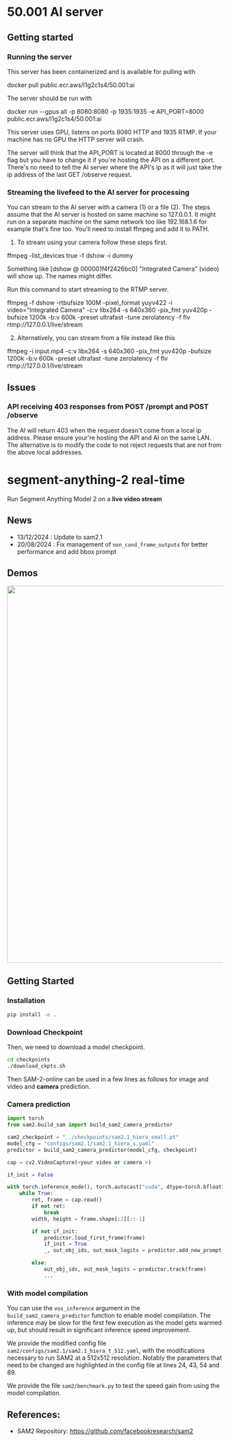 # 50.001 AI server

## Getting started

### Running the server

This server has been containerized and is available for pulling with

docker pull public.ecr.aws/l1g2c1s4/50.001:ai

The server should be run with

docker run --gpus all -p 8080:8080 -p 1935:1935 -e API_PORT=8000 public.ecr.aws/l1g2c1s4/50.001:ai

This server uses GPU, listens on ports 8080 HTTP and 1935 RTMP. If your machine
has no GPU the HTTP server will crash.

The server will think that the API_PORT is located at 8000 through the -e flag but you have to change it if you're hosting the API on a different port. There's no need to tell
the AI server where the API's ip as it will just take the ip address of the last GET /observe request.

### Streaming the livefeed to the AI server for processing

You can stream to the AI server with a camera (1) or a file (2). The steps assume that the AI server is hosted on same machine so 127.0.0.1. It might run on a separate machine on the same network too like 192.168.1.6 for example that's fine too. You'll need to install ffmpeg and add it to PATH.

1. To stream using your camera follow these steps first.

ffmpeg -list_devices true -f dshow -i dummy

Something like [dshow @ 000001f4f2426bc0] "Integrated Camera" (video) will show up. The names
might differ.

Run this command to start streaming to the RTMP server.

ffmpeg -f dshow -rtbufsize 100M -pixel_format yuyv422 -i video="Integrated Camera" -c:v libx264 -s 640x360 -pix_fmt yuv420p -bufsize 1200k -b:v 600k -preset ultrafast -tune zerolatency -f flv rtmp://127.0.0.1/live/stream

2. Alternatively, you can stream from a file instead like this

ffmpeg -i input.mp4 -c:v libx264 -s 640x360 -pix_fmt yuv420p -bufsize 1200k -b:v 600k -preset ultrafast -tune zerolatency -f flv rtmp://127.0.0.1/live/stream

## Issues

### API receiving 403 responses from POST /prompt and POST /observe

The AI will return 403 when the request doesn't come from a local ip address. Please ensure your're hosting the API and AI on the same LAN. The alternative is to modify the code to not reject requests that are not from the above local addresses.

# segment-anything-2 real-time

Run Segment Anything Model 2 on a **live video stream**

## News

- 13/12/2024 : Update to sam2.1
- 20/08/2024 : Fix management of `non_cond_frame_outputs` for better performance and add bbox prompt

## Demos

<div align=center>
<p align="center">
<img src="./assets/blackswan.gif" width="880">
</p>

</div>

## Getting Started

### Installation

```bash
pip install -e .
```

### Download Checkpoint

Then, we need to download a model checkpoint.

```bash
cd checkpoints
./download_ckpts.sh
```

Then SAM-2-online can be used in a few lines as follows for image and video and **camera** prediction.

### Camera prediction

```python
import torch
from sam2.build_sam import build_sam2_camera_predictor

sam2_checkpoint = "../checkpoints/sam2.1_hiera_small.pt"
model_cfg = "configs/sam2.1/sam2.1_hiera_s.yaml"
predictor = build_sam2_camera_predictor(model_cfg, checkpoint)

cap = cv2.VideoCapture(<your video or camera >)

if_init = False

with torch.inference_mode(), torch.autocast("cuda", dtype=torch.bfloat16):
    while True:
        ret, frame = cap.read()
        if not ret:
            break
        width, height = frame.shape[:2][::-1]

        if not if_init:
            predictor.load_first_frame(frame)
            if_init = True
            _, out_obj_ids, out_mask_logits = predictor.add_new_prompt(<your promot >)

        else:
            out_obj_ids, out_mask_logits = predictor.track(frame)
            ...
```

### With model compilation

You can use the `vos_inference` argument in the `build_sam2_camera_predictor` function to enable model compilation. The inference may be slow for the first few execution as the model gets warmed up, but should result in significant inference speed improvement.

We provide the modified config file `sam2/configs/sam2.1/sam2.1_hiera_t_512.yaml`, with the modifications necessary to run SAM2 at a 512x512 resolution. Notably the parameters that need to be changed are highlighted in the config file at lines 24, 43, 54 and 89.

We provide the file `sam2/benchmark.py` to test the speed gain from using the model compilation.

## References:

- SAM2 Repository: https://github.com/facebookresearch/sam2
